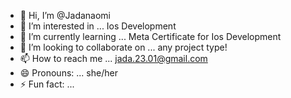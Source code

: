 - 👋 Hi, I’m @Jadanaomi
- 👀 I’m interested in ... Ios Development
- 🌱 I’m currently learning ... Meta Certificate for Ios Development
- 💞️ I’m looking to collaborate on ... any project type!
- 📫 How to reach me ... jada.23.01@gmail.com
- 😄 Pronouns: ... she/her
- ⚡ Fun fact: ...

<!---
Jadanaomi/Jadanaomi is a ✨ special ✨ repository because its `README.md` (this file) appears on your GitHub profile.
You can click the Preview link to take a look at your changes.
--->
